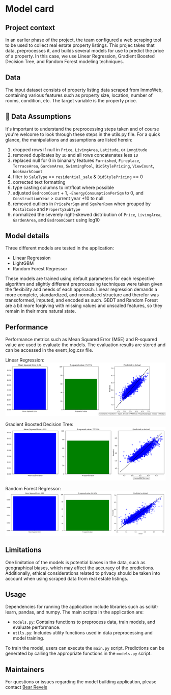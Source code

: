 # Model card

## Project context

In an earlier phase of the project, the team configured a web scraping tool to be used to collect real estate property listings. This projec takes that data, preprocesses it, and builds several models for use to predict the price of a property. In this case, we use Linear Regression, Gradient Boosted Decision Tree, and Random Forest modeling techniques. 

## Data

The input dataset consists of property listing data scraped from ImmoWeb, containing various features such as property size, location, number of rooms, condition, etc. The target variable is the property price.

## 🧩 Data Assumptions

It's important to understand the preprocessing steps taken and of course you're welcome to look through these steps in the utils.py file. For a quick glance, the manipulations and assumptions are listed herein:
1. dropped rows if null in `Price`, `LivingArea`, `Latitude`, or `Longitude`
2. removed duplicates by `ID` and all rows concatenates less `ID`
3. replaced null for 0 in binanary features `Furnished`, `Fireplace`, `TerraceArea`, `GardenArea`, `SwimmingPool`, `BidStylePricing`, `ViewCount`, `bookmarkCount`
4. filter to `SaleType` == `residential_sale` & `BidStylePricing` == 0
5. corrected text formatting
6. type casting columns to int/float where possible
7. adjusted `BedroomCount` + 1, -`EnergyConsumptionPerSqm` to 0, and `ConstructionYear` > current year +10 to null
8. removed outliers in `PricePerSqm` and `SqmPerRoom` when grouped by `PostalCode` and `PropertySubType`
9. normalized the severely right-skewed distribution of `Price`, `LivingArea`, `GardenArea`, and `BedroomCount` using log10

## Model details

Three different models are tested in the application:
- Linear Regression
- LightGBM
- Random Forest Regressor

These models are trained using default parameters for each respective algorithm and slightly different preprocessing techniques were taken given the flexibility and needs of each approach. Linear regression demands a more complete, standardized, and normalized structure and therefor was transoformed, imputed, and encoded as such. GBDT and Random Forest are a bit more forgiving with missing values and unscaled features, so they remain in their more natural state. 

## Performance

Performance metrics such as Mean Squared Error (MSE) and R-squared value are used to evaluate the models. The evaluation results are stored and can be accessed in the event_log.csv file.

Linear Regression:
![Linear Regression](data/performance_png/Final%20Linear%20Regression.png)

Gradient Boosted Decision Tree:
![LightGBM](data/performance_png/Final%20Gradient%20Boosted%20Decision%20Tree.png)

Random Forest Regressor:
![Random Forest](data/performance_png/Final%20Random%20Forest.png)

## Limitations

One limitation of the models is potential biases in the data, such as geographical biases, which may affect the accuracy of the predictions. Additionally, ethical considerations related to privacy should be taken into account when using scraped data from real estate listings.

## Usage

Dependencies for running the application include libraries such as scikit-learn, pandas, and numpy. The main scripts in the application are:
- `models.py`: Contains functions to preprocess data, train models, and evaluate performance.
- `utils.py`: Includes utility functions used in data preprocessing and model training.

To train the model, users can execute the `main.py` script. Predictions can be generated by calling the appropriate functions in the `models.py` script.

## Maintainers

For questions or issues regarding the model building application, please contact [Bear Revels](https://www.linkedin.com/in/bear-revels/)